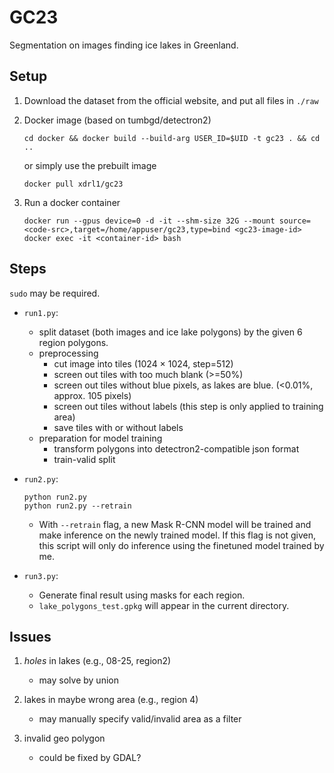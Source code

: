 # GC23

Segmentation on images finding ice lakes in Greenland.

## Setup

1. Download the dataset from the official website, and put all files in `./raw`

2. Docker image (based on tumbgd/detectron2)

    ```
    cd docker && docker build --build-arg USER_ID=$UID -t gc23 . && cd ..
    ```

    or simply use the prebuilt image

    ```
    docker pull xdrl1/gc23
    ```

 3. Run a docker container

    ```
    docker run --gpus device=0 -d -it --shm-size 32G --mount source=<code-src>,target=/home/appuser/gc23,type=bind <gc23-image-id>
    docker exec -it <container-id> bash
    ```

## Steps

`sudo` may be required.

- `run1.py`:
    - split dataset (both images and ice lake polygons) by the given 6 region polygons.
    - preprocessing
        - cut image into tiles (1024 $\times$ 1024, step=512)
        - screen out tiles with too much blank (>=50%)
        - screen out tiles without blue pixels, as lakes are blue. (<0.01%, approx. 105 pixels)
        - screen out tiles without labels (this step is only applied to training area)
        - save tiles with or without labels
    - preparation for model training
        - transform polygons into detectron2-compatible json format
        - train-valid split

- `run2.py`:
    ```
    python run2.py
    python run2.py --retrain
    ```
    - With `--retrain` flag, a new Mask R-CNN model will be trained and make inference on the newly trained model. If this flag is not given, this script will only do inference using the finetuned model trained by me.

- `run3.py`:
    - Generate final result using masks for each region.
    - `lake_polygons_test.gpkg` will appear in the current directory.


## Issues

1. *holes* in lakes (e.g., 08-25, region2)

    - may solve by union

2. lakes in maybe wrong area (e.g., region 4)

    - may manually specify valid/invalid area as a filter

3. invalid geo polygon

    - could be fixed by GDAL?
